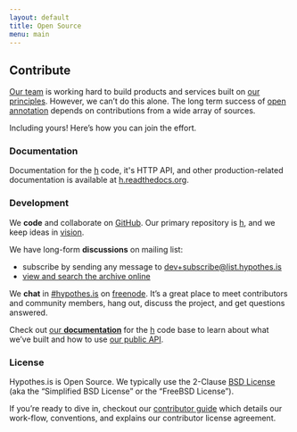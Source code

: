 ```yaml
---
layout: default
title: Open Source
menu: main
---
```



## Contribute

[Our team] is working hard to build products and services built on [our
principles]. However, we can’t do this alone. The long term success of
[open annotation] depends on contributions from a wide array of sources.

Including yours! Here’s how you can join the effort.

### Documentation

Documentation for the [h](http://github.com/hypothesis/h) code, it's HTTP API,
and other production-related documentation is available at
[h.readthedocs.org](http://h.readthedocs.org/).

### Development

We **code** and collaborate on [GitHub]. Our primary repository is [h],
and we keep ideas in [vision].

We have long-form **discussions** on mailing list:

-   subscribe by sending any message to <dev+subscribe@list.hypothes.is>
-   [view and search the archive online]

We **chat** in [\#hypothes.is] on [freenode]. It’s a great place to meet
contributors and community members, hang out, discuss the project, and
get questions answered.

Check out [our **documentation**] for the [h] code base to learn about
what we’ve built and how to use [our public API].

### License

Hypothes.is is Open Source. We typically use the 2-Clause [BSD License]
(aka the “Simplified BSD License” or the “FreeBSD License”).

If you’re ready to dive in, checkout our [contributor guide] which
details our work-flow, conventions, and explains our contributor license
agreement.

  [Our team]: /team
  [our principles]: /principles/
  [open annotation]: http://openannotation.org/
  [GitHub]: https://github.com/hypothesis
  [h]: https://github.com/hypothesis/h
  [vision]: https://github.com/hypothesis/vision
  [view and search the archive online]: https://groups.google.com/a/list.hypothes.is/forum/#!forum/dev
  [\#hypothes.is]: https://www.irccloud.com/invite?channel=%23hypothes.is&amp;hostname=irc.freenode.net&amp;port=6667&amp;ssl=1
  [freenode]: http://freenode.net/
  [our **documentation**]: http://h.readthedocs.org/
  [our public API]: http://h.readthedocs.org/en/latest/api.html
  [BSD License]: http://choosealicense.com/licenses/bsd-2-clause/
  [contributor guide]: https://h.readthedocs.org/en/latest/hacking/
